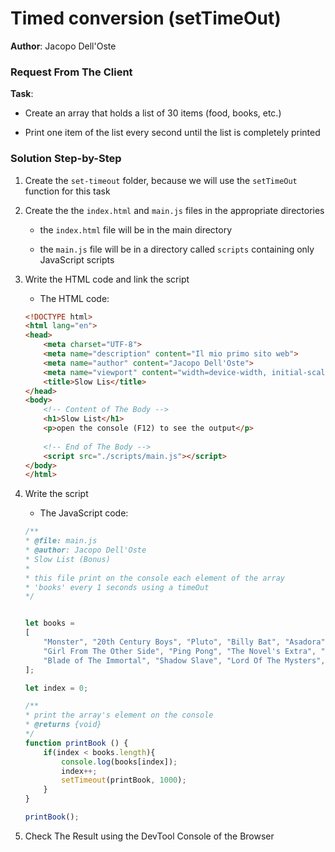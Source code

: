 # Timed conversion (setTimeOut)

**Author**: Jacopo Dell'Oste 

### Request From The Client

**Task**: 

- Create an array that holds a list of 30 items (food, books, etc.)

- Print one item of the list every second until the list is completely printed

### Solution Step-by-Step

1. Create the  `set-timeout` folder, because we will use the `setTimeOut` function for this task

2. Create the the `index.html` and `main.js` files in the appropriate directories

    * the `index.html` file will be in the main directory

    * the `main.js` file will be in a directory called `scripts` containing only JavaScript scripts

3. Write the HTML code and link the script
    
    * The HTML code:

    ```HTML 
    <!DOCTYPE html>
    <html lang="en">
    <head>
        <meta charset="UTF-8">
        <meta name="description" content="Il mio primo sito web">
        <meta name="author" content="Jacopo Dell'Oste">
        <meta name="viewport" content="width=device-width, initial-scale=1.0">
        <title>Slow Lis</title>
    </head>
    <body>
        <!-- Content of The Body -->
        <h1>Slow List</h1>
        <p>open the console (F12) to see the output</p>
        
        <!-- End of The Body -->
        <script src="./scripts/main.js"></script>
    </body>
    </html>
    ```

4. Write the script  

    * The JavaScript code:

    ```javascript
    /**
    * @file: main.js
    * @author: Jacopo Dell'Oste
    * Slow List (Bonus)
    *
    * this file print on the console each element of the array 
    * 'books' every 1 seconds using a timeOut
    */


    let books = 
    [
        "Monster", "20th Century Boys", "Pluto", "Billy Bat", "Asadora", "Etciù!", "Goodnight Punpun", "Solanin", "Asano Short Stories", "Mujina - Into the Deep", 
        "Girl From The Other Side", "Ping Pong", "The Novel's Extra", "Goodbye Eri", "Chainsaw Man", "Look Back", "Sweet Home", "Bastard", "Tokyo Ghoul", "The Killer Inside",
        "Blade of The Immortal", "Shadow Slave", "Lord Of The Mysters", "Berserk", "Suicide Island", "Holyland", "Blue Exorcist", "Akame Ga Kill!", "Shingeki No Kyojin", "Gannibal"
    ];

    let index = 0;

    /**
    * print the array's element on the console
    * @returns {void}
    */
    function printBook () {
        if(index < books.length){ 
            console.log(books[index]);
            index++;
            setTimeout(printBook, 1000);
        }
    }

    printBook();
    ```

5. Check The Result using the DevTool Console of the Browser
